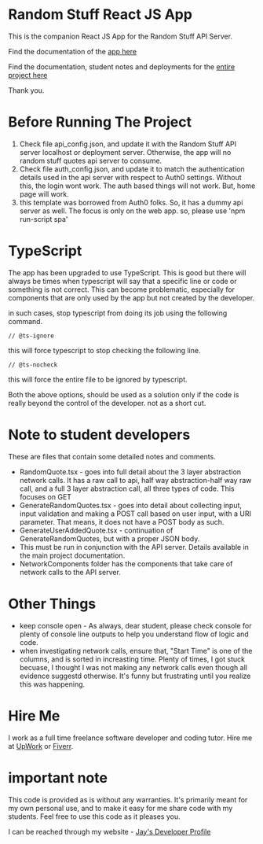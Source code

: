 # Random Stuff React JS App

This is the companion React JS App for the Random Stuff API Server.

Find the documentation of the [app here](https://jay-study-nildana.github.io/RandomStuffDocs/ReactJSApp/)

Find the documentation, student notes and deployments for the [entire project here](https://jay-study-nildana.github.io/RandomStuffDocs/)

Thank you.

# Before Running The Project

1. Check file api_config.json, and update it with the Random Stuff API server localhost or deployment server. Otherwise, the app will no random stuff quotes api server to consume.
1. Check file auth_config.json, and update it to match the authentication details used in the api server with respect to Auth0 settings. Without this, the login wont work. The auth based things will not work. But, home page will work.
1. this template was borrowed from Auth0 folks. So, it has a dummy api server as well. The focus is only on the web app. so, please use 'npm run-script spa'

# TypeScript

The app has been upgraded to use TypeScript. This is good but there will always be times when typescript will say that a specific line or code or something is not correct. This can become problematic, especially for components that are only used by the app but not created by the developer. 

in such cases, stop typescript from doing its job using the following command.

    // @ts-ignore

this will force typescript to stop checking the following line. 

    // @ts-nocheck

this will force the entire file to be ignored by typescript. 

Both the above options, should be used as a solution only if the code is really beyond the control of the developer. not as a short cut.

# Note to student developers

These are files that contain some detailed notes and comments.

* RandomQuote.tsx - goes into full detail about the 3 layer abstraction network calls. It has a raw call to api, half way abstraction-half way raw call, and a full 3 layer abstraction call, all three types of code. This focuses on GET
* GenerateRandomQuotes.tsx - goes into detail about collecting input, input validation and making a POST call based on user input, with a URI parameter. That means, it does not have a POST body as such. 
* GenerateUserAddedQuote.tsx - continuation of GenerateRandomQuotes, but with a proper JSON body. 
* This must be run in conjunction with the API server. Details available in the main project documentation.
* NetworkComponents folder has the components that take care of network calls to the API server.

# Other Things

* keep console open - As always, dear student, please check console for plenty of console line outputs to help you understand flow of logic and code.
* when investigating network calls, ensure that, "Start Time" is one of the columns, and is sorted in increasting time. Plenty of times, I got stuck becuase, I thought I was not making any network calls even though all evidence suggestd otherwise. It's funny but frustrating until you realize this was happening.

# Hire Me

I work as a full time freelance software developer and coding tutor. Hire me at [UpWork](https://www.upwork.com/fl/vijayasimhabr) or [Fiverr](https://www.fiverr.com/jay_codeguy). 

# important note 

This code is provided as is without any warranties. It's primarily meant for my own personal use, and to make it easy for me share code with my students. Feel free to use this code as it pleases you.

I can be reached through my website - [Jay's Developer Profile](https://jay-study-nildana.github.io/developerprofile)